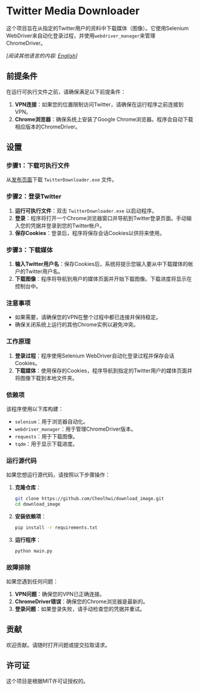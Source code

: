 # Twitter Media Downloader

这个项目旨在从指定的Twitter用户的资料中下载媒体（图像）。它使用Selenium WebDriver来自动化登录过程，并使用`webdriver_manager`来管理ChromeDriver。

*[阅读其他语言的内容: [English](https://github.com/Cheolhwi/download_image/blob/master/README.md)]*

## 前提条件

在运行可执行文件之前，请确保满足以下前提条件：

1. **VPN连接**：如果您的位置限制访问Twitter，请确保在运行程序之前连接到VPN。
2. **Chrome浏览器**：确保系统上安装了Google Chrome浏览器。程序会自动下载相应版本的ChromeDriver。

## 设置

### 步骤1：下载可执行文件

从[发布页面](https://github.com/Cheolhwi/download_image/releases/)下载 `TwitterDownloader.exe` 文件。

### 步骤2：登录Twitter

1. **运行可执行文件**：双击 `TwitterDownloader.exe` 以启动程序。
2. **登录**：程序将打开一个Chrome浏览器窗口并导航到Twitter登录页面。手动输入您的凭据并登录到您的Twitter帐户。
3. **保存Cookies**：登录后，程序将保存会话Cookies以供将来使用。

### 步骤3：下载媒体

1. **输入Twitter用户名**：保存Cookies后，系统将提示您输入要从中下载媒体的帐户的Twitter用户名。
2. **下载图像**：程序将导航到用户的媒体页面并开始下载图像。下载进度将显示在控制台中。

### 注意事项

- 如果需要，请确保您的VPN在整个过程中都已连接并保持稳定。
- 确保关闭系统上运行的其他Chrome实例以避免冲突。

### 工作原理

1. **登录过程**：程序使用Selenium WebDriver自动化登录过程并保存会话Cookies。
2. **下载媒体**：使用保存的Cookies，程序导航到指定的Twitter用户的媒体页面并将图像下载到本地文件夹。

### 依赖项

该程序使用以下库构建：

- `selenium`：用于浏览器自动化。
- `webdriver_manager`：用于管理ChromeDriver版本。
- `requests`：用于下载图像。
- `tqdm`：用于显示下载进度。

### 运行源代码

如果您想运行源代码，请按照以下步骤操作：

1. **克隆仓库**：
    ```bash
    git clone https://github.com/Cheolhwi/download_image.git
    cd download_image
    ```

2. **安装依赖项**：
    ```bash
    pip install -r requirements.txt
    ```

3. **运行程序**：
    ```bash
    python main.py
    ```

### 故障排除

如果您遇到任何问题：

1. **VPN问题**：确保您的VPN已正确连接。
2. **ChromeDriver错误**：确保您的Chrome浏览器是最新的。
3. **登录问题**：如果登录失败，请手动检查您的凭据并重试。

## 贡献

欢迎贡献。请随时打开问题或提交拉取请求。

## 许可证

这个项目是根据MIT许可证授权的。
